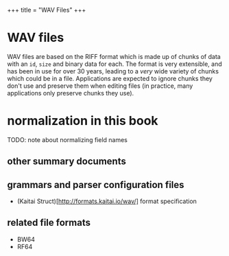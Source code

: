 +++
title = "WAV Files"
+++

# WAV files

WAV files are based on the RIFF format which is made up of chunks of data with an `id`, `size` and binary data for each. The format is very extensible, and has been in use for over 30 years, leading to a *very* wide variety of chunks which could be in a file. Applications are expected to ignore chunks they don't use and preserve them when editing files (in practice, many applications only preserve chunks they use). 

# normalization in this book

TODO: note about normalizing field names

## other summary documents

## grammars and parser configuration files

* (Kaitai Struct)[http://formats.kaitai.io/wav/] format specification 

## related file formats

* BW64
* RF64
